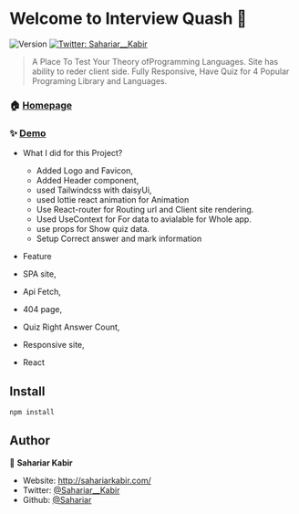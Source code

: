 # Welcome to Interview Quash 👋
![Version](https://img.shields.io/badge/version-1.0.1-blue.svg?cacheSeconds=2592000)
[![Twitter: Sahariar\_\_Kabir](https://img.shields.io/twitter/follow/Sahariar\_\_Kabir.svg?style=social)](https://twitter.com/Sahariar\_\_Kabir)

> A Place To Test Your Theory ofProgramming Languages. Site has ability to reder client side. Fully Responsive, Have Quiz for 4 Popular Programing Library and Languages.

### 🏠 [Homepage](https://interview-quash.netlify.app/)

### ✨ [Demo](https://interview-quash.netlify.app/)

* What I did for this Project?
  * Added Logo and Favicon,
  * Added Header component,
  * used Tailwindcss with daisyUi,
  * used lottie react animation for Animation
  * Use React-router for Routing url and Client site rendering.
  * Used UseContext for For data to avialable for Whole app.
  * use props for Show quiz data.
  * Setup Correct answer and mark information

* Feature
 * SPA site,
 * Api Fetch,
 * 404 page,
 * Quiz Right Answer Count,
 * Responsive site,
 * React
## Install

```sh
npm install
```

## Author

👤 **Sahariar Kabir**

* Website: http://sahariarkabir.com/
* Twitter: [@Sahariar\_\_Kabir](https://twitter.com/Sahariar\_\_Kabir)
* Github: [@Sahariar](https://github.com/Sahariar)
